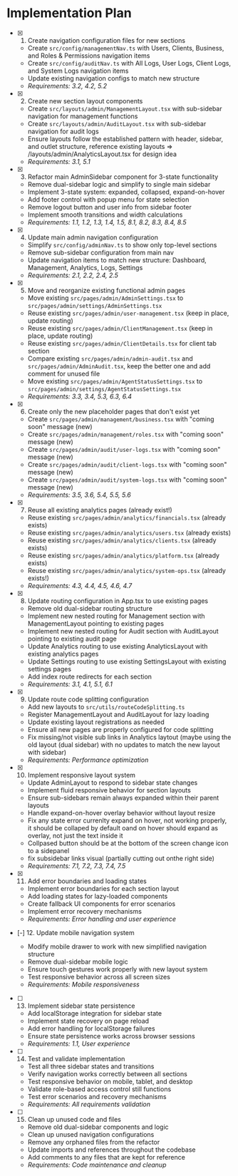 # Implementation Plan

- [x] 1. Create navigation configuration files for new sections





  - Create `src/config/managementNav.ts` with Users, Clients, Business, and Roles & Permissions navigation items
  - Create `src/config/auditNav.ts` with All Logs, User Logs, Client Logs, and System Logs navigation items
  - Update existing navigation configs to match new structure
  - _Requirements: 3.2, 4.2, 5.2_

- [x] 2. Create new section layout components





  - Create `src/layouts/admin/ManagementLayout.tsx` with sub-sidebar navigation for management functions
  - Create `src/layouts/admin/AuditLayout.tsx` with sub-sidebar navigation for audit logs
  - Ensure layouts follow the established pattern with header, sidebar, and outlet structure, reference existing layouts => /layouts/admin/AnalyticsLayout.tsx for design idea
  - _Requirements: 3.1, 5.1_

- [x] 3. Refactor main AdminSidebar component for 3-state functionality





  - Remove dual-sidebar logic and simplify to single main sidebar
  - Implement 3-state system: expanded, collapsed, expand-on-hover
  - Add footer control with popup menu for state selection
  - Remove logout button and user info from sidebar footer
  - Implement smooth transitions and width calculations
  - _Requirements: 1.1, 1.2, 1.3, 1.4, 1.5, 8.1, 8.2, 8.3, 8.4, 8.5_

- [x] 4. Update main admin navigation configuration





  - Simplify `src/config/adminNav.ts` to show only top-level sections
  - Remove sub-sidebar configuration from main nav
  - Update navigation items to match new structure: Dashboard, Management, Analytics, Logs, Settings
  - _Requirements: 2.1, 2.2, 2.4, 2.5_

- [x] 5. Move and reorganize existing functional admin pages





  - Move existing `src/pages/admin/AdminSettings.tsx` to `src/pages/admin/settings/AdminSettings.tsx`
  - Reuse existing `src/pages/admin/user-management.tsx` (keep in place, update routing)
  - Reuse existing `src/pages/admin/ClientManagement.tsx` (keep in place, update routing)
  - Reuse existing `src/pages/admin/ClientDetails.tsx` for client tab section
  - Compare existing `src/pages/admin/admin-audit.tsx` and `src/pages/admin/AdminAudit.tsx`, keep the better one and add comment for unused file
  - Move existing `src/pages/admin/AgentStatusSettings.tsx` to `src/pages/admin/settings/AgentStatusSettings.tsx`
  - _Requirements: 3.3, 3.4, 5.3, 6.3, 6.4_

- [x] 6. Create only the new placeholder pages that don't exist yet





  - Create `src/pages/admin/management/business.tsx` with "coming soon" message (new)
  - Create `src/pages/admin/management/roles.tsx` with "coming soon" message (new)
  - Create `src/pages/admin/audit/user-logs.tsx` with "coming soon" message (new)
  - Create `src/pages/admin/audit/client-logs.tsx` with "coming soon" message (new)
  - Create `src/pages/admin/audit/system-logs.tsx` with "coming soon" message (new)
  - _Requirements: 3.5, 3.6, 5.4, 5.5, 5.6_

- [x] 7. Reuse all existing analytics pages (already exist!)





  - Reuse existing `src/pages/admin/analytics/financials.tsx` (already exists)
  - Reuse existing `src/pages/admin/analytics/users.tsx` (already exists)
  - Reuse existing `src/pages/admin/analytics/clients.tsx` (already exists)
  - Reuse existing `src/pages/admin/analytics/platform.tsx` (already exists)
  - Reuse existing `src/pages/admin/analytics/system-ops.tsx` (already exists!)
  - _Requirements: 4.3, 4.4, 4.5, 4.6, 4.7_

- [x] 8. Update routing configuration in App.tsx to use existing pages





  - Remove old dual-sidebar routing structure
  - Implement new nested routing for Management section with ManagementLayout pointing to existing pages
  - Implement new nested routing for Audit section with AuditLayout pointing to existing audit page
  - Update Analytics routing to use existing AnalyticsLayout with existing analytics pages
  - Update Settings routing to use existing SettingsLayout with existing settings pages
  - Add index route redirects for each section
  - _Requirements: 3.1, 4.1, 5.1, 6.1_

- [x] 9. Update route code splitting configuration









  - Add new layouts to `src/utils/routeCodeSplitting.ts`
  - Register ManagementLayout and AuditLayout for lazy loading
  - Update existing layout registrations as needed
  - Ensure all new pages are properly configured for code splitting
  - Fix missing/not visible sub links in Analytics laytout (maybe using the old layout (dual sidebar) with no updates to match the new layout with sidebar)
  - _Requirements: Performance optimization_

- [x] 10. Implement responsive layout system





  - Update AdminLayout to respond to sidebar state changes
  - Implement fluid responsive behavior for section layouts
  - Ensure sub-sidebars remain always expanded within their parent layouts
  - Handle expand-on-hover overlay behavior without layout resize
  - Fix any state error currenlty expand on hover, not working properly, it should be collaped by default oand on hover should expand as overlay, not just the text inside it
  - Collpased button should be at the bottom of the screen change icon to a sidepanel
  - fix subsidebar links visual (partially cutting out onthe right side)
  - _Requirements: 7.1, 7.2, 7.3, 7.4, 7.5_

- [x] 11. Add error boundaries and loading states





  - Implement error boundaries for each section layout
  - Add loading states for lazy-loaded components
  - Create fallback UI components for error scenarios
  - Implement error recovery mechanisms
  - _Requirements: Error handling and user experience_

- [-] 12. Update mobile navigation system



  - Modify mobile drawer to work with new simplified navigation structure
  - Remove dual-sidebar mobile logic
  - Ensure touch gestures work properly with new layout system
  - Test responsive behavior across all screen sizes
  - _Requirements: Mobile responsiveness_

- [ ] 13. Implement sidebar state persistence




  - Add localStorage integration for sidebar state
  - Implement state recovery on page reload
  - Add error handling for localStorage failures
  - Ensure state persistence works across browser sessions
  - _Requirements: 1.1, User experience_

- [ ] 14. Test and validate implementation
  - Test all three sidebar states and transitions
  - Verify navigation works correctly between all sections
  - Test responsive behavior on mobile, tablet, and desktop
  - Validate role-based access control still functions
  - Test error scenarios and recovery mechanisms
  - _Requirements: All requirements validation_

- [ ] 15. Clean up unused code and files
  - Remove old dual-sidebar components and logic
  - Clean up unused navigation configurations
  - Remove any orphaned files from the refactor
  - Update imports and references throughout the codebase
  - Add comments to any files that are kept for reference
  - _Requirements: Code maintenance and cleanup_